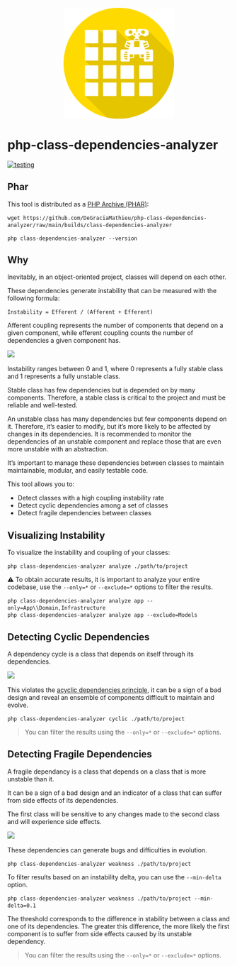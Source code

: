 <p align="center">
<img src="https://github.com/DeGraciaMathieu/php-smelly-code-detector/blob/master/arts/robot.png" width="250">
</p>

# php-class-dependencies-analyzer

[![testing](https://github.com/DeGraciaMathieu/php-coupling-instability-analyzer/actions/workflows/testing.yml/badge.svg)](https://github.com/DeGraciaMathieu/php-coupling-instability-analyzer/actions/workflows/testing.yml)

## Phar
This tool is distributed as a [PHP Archive (PHAR)](https://www.php.net/phar):

```
wget https://github.com/DeGraciaMathieu/php-class-dependencies-analyzer/raw/main/builds/class-dependencies-analyzer
```

```
php class-dependencies-analyzer --version
```

## Why

Inevitably, in an object-oriented project, classes will depend on each other.

These dependencies generate instability that can be measured with the following formula:

```
Instability = Efferent / (Afferent + Efferent)
```

Afferent coupling represents the number of components that depend on a given component, while efferent coupling counts the number of dependencies a given component has.

<img src='https://cdn.laravel-france.com/images/pictures/6aa50c00-414c-4817-928d-c67d1bf996e0.png'>

Instability ranges between 0 and 1, where 0 represents a fully stable class and 1 represents a fully unstable class.

Stable class has few dependencies but is depended on by many components. Therefore, a stable class is critical to the project and must be reliable and well-tested.

An unstable class has many dependencies but few components depend on it. Therefore, it’s easier to modify, but it’s more likely to be affected by changes in its dependencies.
It is recommended to monitor the dependencies of an unstable component and replace those that are even more unstable with an abstraction.

It’s important to manage these dependencies between classes to maintain maintainable, modular, and easily testable code.

This tool allows you to:

- Detect classes with a high coupling instability rate
- Detect cyclic dependencies among a set of classes
- Detect fragile dependencies between classes

## Visualizing Instability

To visualize the instability and coupling of your classes:

```
php class-dependencies-analyzer analyze ./path/to/project
```

⚠️ To obtain accurate results, it is important to analyze your entire codebase, use the `--only=*` or `--exclude=*` options to filter the results.

```
php class-dependencies-analyzer analyze app --only=App\\Domain,Infrastructure
php class-dependencies-analyzer analyze app --exclude=Models
```

## Detecting Cyclic Dependencies

A dependency cycle is a class that depends on itself through its dependencies.

<img src='https://cdn.laravel-france.com/images/pictures/34ddeac2-d9ac-4ebb-a54c-48f7940945ca.png'>

This violates the [acyclic dependencies principle](https://en.wikipedia.org/wiki/Acyclic_dependencies_principle), it can be a sign of a bad design and reveal an ensemble of components difficult to maintain and evolve.

```
php class-dependencies-analyzer cyclic ./path/to/project
```

> You can filter the results using the `--only=*` or `--exclude=*` options.

## Detecting Fragile Dependencies

A fragile dependancy is a class that depends on a class that is more unstable than it.

It can be a sign of a bad design and an indicator of a class that can suffer from side effects of its dependencies.

The first class will be sensitive to any changes made to the second class and will experience side effects.

<img src='https://cdn.laravel-france.com/images/pictures/c80b59f3-ffad-4609-9364-f8efa4e62c9a.png'>

These dependencies can generate bugs and difficulties in evolution.

```
php class-dependencies-analyzer weakness ./path/to/project
```

To filter results based on an instability delta, you can use the `--min-delta` option.

```
php class-dependencies-analyzer weakness ./path/to/project --min-delta=0.1
```

The threshold corresponds to the difference in stability between a class and one of its dependencies. The greater this difference, the more likely the first component is to suffer from side effects caused by its unstable dependency.

> You can filter the results using the `--only=*` or `--exclude=*` options.
